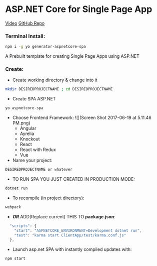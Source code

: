 # ASP.NET Core for Single Page App
[Video](https://www.youtube.com/watch?v=C6MPSLgsGGs)
[GitHub Repo](https://github.com/aspnet/JavaScriptServices)
### Terminal Install:
```sh
npm i -g yo generator-aspnetcore-spa
```

A Prebuilt template for creating Single Page Apps using ASP.NET

### Create:
- Create working directory & change into it
```sh
mkdir DESIREDPROJECTNAME ; cd DESIREDPROJECTNAME
```
- Create SPA ASP.NET
```sh
yo aspnetcore-spa
```
- Choose Frontend Framework:
![](Screen Shot 2017-06-19 at 5.11.46 PM.png)
  - Angular
  - Ayrelia
  - Knockout
  - React
  - React with Redux
  - Vue
- Name your project:
```sh
DESIREDPROJECTNAME or whatever
```
- TO RUN SPA YOU JUST CREATED IN PRODUCTION MODE:
```sh
dotnet run
```

- To recompile (in project directory):
```sh
webpack
```

- **_OR_** ADD(Replace current) THIS TO **package.json**:
```js
  "scripts": {
    "start": "ASPNETCORE_ENVIRONMENT=Development dotnet run",
    "test": "karma start ClientApp/test/karma.conf.js"
  },
```

- Launch asp.net SPA with instantly compiled updates with:
```sh
npm start
```
